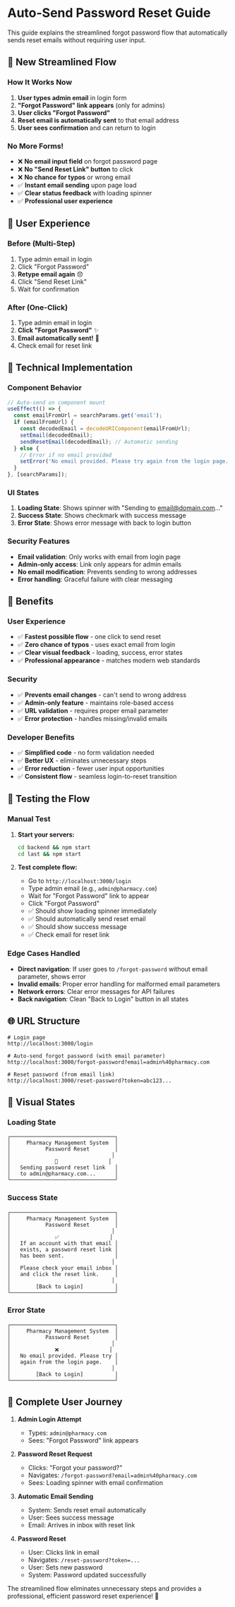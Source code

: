# Auto-Send Password Reset Guide

This guide explains the streamlined forgot password flow that automatically sends reset emails without requiring user input.

## 🚀 New Streamlined Flow

### How It Works Now
1. **User types admin email** in login form
2. **"Forgot Password" link appears** (only for admins)
3. **User clicks "Forgot Password"**
4. **Reset email is automatically sent** to that email address
5. **User sees confirmation** and can return to login

### No More Forms!
- ❌ **No email input field** on forgot password page
- ❌ **No "Send Reset Link" button** to click
- ❌ **No chance for typos** or wrong email
- ✅ **Instant email sending** upon page load
- ✅ **Clear status feedback** with loading spinner
- ✅ **Professional user experience**

## 🎨 User Experience

### Before (Multi-Step)
1. Type admin email in login
2. Click "Forgot Password"
3. **Retype email again** 😞
4. Click "Send Reset Link"
5. Wait for confirmation

### After (One-Click)
1. Type admin email in login
2. **Click "Forgot Password"** ✨
3. **Email automatically sent!** 🎉
4. Check email for reset link

## 🔧 Technical Implementation

### Component Behavior
```javascript
// Auto-send on component mount
useEffect(() => {
  const emailFromUrl = searchParams.get('email');
  if (emailFromUrl) {
    const decodedEmail = decodeURIComponent(emailFromUrl);
    setEmail(decodedEmail);
    sendResetEmail(decodedEmail); // Automatic sending
  } else {
    // Error if no email provided
    setError('No email provided. Please try again from the login page.');
  }
}, [searchParams]);
```

### UI States
1. **Loading State**: Shows spinner with "Sending to email@domain.com..."
2. **Success State**: Shows checkmark with success message
3. **Error State**: Shows error message with back to login button

### Security Features
- **Email validation**: Only works with email from login page
- **Admin-only access**: Link only appears for admin emails
- **No email modification**: Prevents sending to wrong addresses
- **Error handling**: Graceful failure with clear messaging

## 🎯 Benefits

### User Experience
- ✅ **Fastest possible flow** - one click to send reset
- ✅ **Zero chance of typos** - uses exact email from login
- ✅ **Clear visual feedback** - loading, success, error states
- ✅ **Professional appearance** - matches modern web standards

### Security
- ✅ **Prevents email changes** - can't send to wrong address
- ✅ **Admin-only feature** - maintains role-based access
- ✅ **URL validation** - requires proper email parameter
- ✅ **Error protection** - handles missing/invalid emails

### Developer Benefits
- ✅ **Simplified code** - no form validation needed
- ✅ **Better UX** - eliminates unnecessary steps
- ✅ **Error reduction** - fewer user input opportunities
- ✅ **Consistent flow** - seamless login-to-reset transition

## 🧪 Testing the Flow

### Manual Test
1. **Start your servers:**
   ```bash
   cd backend && npm start
   cd last && npm start
   ```

2. **Test complete flow:**
   - Go to `http://localhost:3000/login`
   - Type admin email (e.g., `admin@pharmacy.com`)
   - Wait for "Forgot Password" link to appear
   - Click "Forgot Password"
   - ✅ Should show loading spinner immediately
   - ✅ Should automatically send reset email
   - ✅ Should show success message
   - ✅ Check email for reset link

### Edge Cases Handled
- **Direct navigation**: If user goes to `/forgot-password` without email parameter, shows error
- **Invalid emails**: Proper error handling for malformed email parameters
- **Network errors**: Clear error messages for API failures
- **Back navigation**: Clean "Back to Login" button in all states

## 🌐 URL Structure

```
# Login page
http://localhost:3000/login

# Auto-send forgot password (with email parameter)
http://localhost:3000/forgot-password?email=admin%40pharmacy.com

# Reset password (from email link)
http://localhost:3000/reset-password?token=abc123...
```

## 🎨 Visual States

### Loading State
```
┌─────────────────────────────────┐
│     Pharmacy Management System  │
│           Password Reset        │
│                                │
│              🔄                │
│   Sending password reset link   │
│   to admin@pharmacy.com...      │
└─────────────────────────────────┘
```

### Success State
```
┌─────────────────────────────────┐
│     Pharmacy Management System  │
│           Password Reset        │
│                                │
│              ✅                │
│   If an account with that email │
│   exists, a password reset link │
│   has been sent.                │
│                                │
│   Please check your email inbox │
│   and click the reset link.     │
│                                │
│        [Back to Login]          │
└─────────────────────────────────┘
```

### Error State
```
┌─────────────────────────────────┐
│     Pharmacy Management System  │
│           Password Reset        │
│                                │
│              ❌                │
│   No email provided. Please try │
│   again from the login page.    │
│                                │
│        [Back to Login]          │
└─────────────────────────────────┘
```

## 🔄 Complete User Journey

1. **Admin Login Attempt**
   - Types: `admin@pharmacy.com`
   - Sees: "Forgot Password" link appears

2. **Password Reset Request**
   - Clicks: "Forgot your password?"
   - Navigates: `/forgot-password?email=admin%40pharmacy.com`
   - Sees: Loading spinner with email confirmation

3. **Automatic Email Sending**
   - System: Sends reset email automatically
   - User: Sees success message
   - Email: Arrives in inbox with reset link

4. **Password Reset**
   - User: Clicks link in email
   - Navigates: `/reset-password?token=...`
   - User: Sets new password
   - System: Password updated successfully

The streamlined flow eliminates unnecessary steps and provides a professional, efficient password reset experience! 🎉